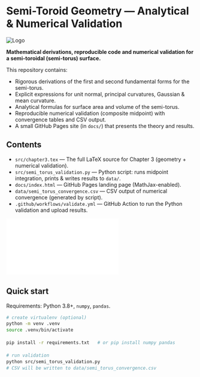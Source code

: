 # Semi-Toroid Geometry — Analytical & Numerical Validation

![Logo](logo.jpg)


**Mathematical derivations, reproducible code and numerical validation for a semi-toroidal (semi-torus) surface.**

This repository contains:

- Rigorous derivations of the first and second fundamental forms for the semi-torus.
- Explicit expressions for unit normal, principal curvatures, Gaussian & mean curvature.
- Analytical formulas for surface area and volume of the semi-torus.
- Reproducible numerical validation (composite midpoint) with convergence tables and CSV output.
- A small GitHub Pages site (in `docs/`) that presents the theory and results.

## Contents

- `src/chapter3.tex` — The full LaTeX source for Chapter 3 (geometry + numerical validation).
- `src/semi_torus_validation.py` — Python script: runs midpoint integration, prints & writes results to `data/`.
- `docs/index.html` — GitHub Pages landing page (MathJax-enabled).
- `data/semi_torus_convergence.csv` — CSV output of numerical convergence (generated by script).
- `.github/workflows/validate.yml` — GitHub Action to run the Python validation and upload results.

![Surface element](toroidal.pdf)


## Quick start

Requirements: Python 3.8+, `numpy`, `pandas`.

```bash
# create virtualenv (optional)
python -m venv .venv
source .venv/bin/activate

pip install -r requirements.txt   # or pip install numpy pandas

# run validation
python src/semi_torus_validation.py
# CSV will be written to data/semi_torus_convergence.csv
